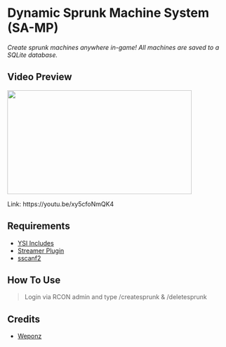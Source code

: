 # Dynamic Sprunk Machine System (SA-MP)

<p><em>Create sprunk machines anywhere in-game! All machines are saved to a SQLite database.</em></p>

## Video Preview

<p><a href="https://youtu.be/xy5cfoNmQK4" target="_blank"><img src="https://i.ibb.co/zQ6NnLd/thumbnail.jpg" width="420px" height="236px" /></a></p>

<p>Link: https://youtu.be/xy5cfoNmQK4</p>

## Requirements

<ul>
  <li><a href="https://github.com/pawn-lang/YSI-Includes" target="_blank">YSI Includes</a></li>
  <li><a href="https://github.com/samp-incognito/samp-streamer-plugin" target="_blank">Streamer Plugin</a></li>
  <li><a href="https://github.com/Y-Less/sscanf" target="_blank">sscanf2</a></li></li>
</ul>

## How To Use

<blockquote>Login via RCON admin and type /createsprunk & /deletesprunk</blockquote>

## Credits

<ul>
  <li><a href="https://github.com/WeponzTV" target="_blank">Weponz</a></li>
</ul>
